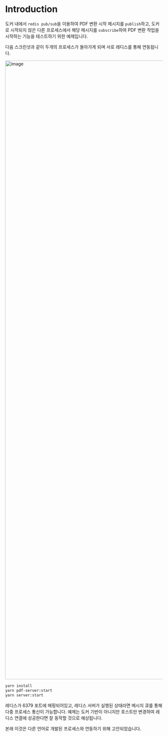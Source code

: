 # Introduction

도커 내에서 `redis pub/sub`을 이용하여 PDF 변환 시작 메시지를 `publish`하고, 도커로 시작되지 않은 다른 프로세스에서 해당 메시지를 `subscribe`하여 PDF 변환 작업을 시작하는 기능을 테스트하기 위한 예제입니다.

다음 스크린샷과 같이 두개의 프로세스가 돌아가게 되며 서로 레디스를 통해 연동됩니다.

<img width="1976" alt="image" src="https://user-images.githubusercontent.com/13586185/179342932-30c199be-96f0-4091-a51a-274f3cb557e8.png">

```bash
yarn install
yarn pdf-server:start
yarn server:start
```

레디스가 6379 포트에 매핑되어있고, 레디스 서버가 실행된 상태라면 메시지 큐를 통해 다중 프로세스 통신이 가능합니다. 예제는 도커 기반이 아니지만 호스트만 변경하여 레디스 연결에 성공한다면 잘 동작할 것으로 예상됩니다.

본래 이것은 다른 언어로 개발된 프로세스와 연동하기 위해 고안되었습니다.

